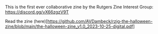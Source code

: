 This is the first ever collaborative zine by the Rutgers Zine Interest Group: https://discord.gg/vX66zgzV9T

Read the zine (here)[https://github.com/AVDambeck/rzig-the-halloween-zine/blob/main/the-halloween-zine_v1.0_2023-10-25-digital.pdf]
